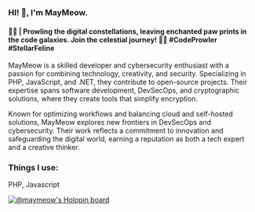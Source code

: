 

### HI! 👋, I'm MayMeow.
#### 🌌🐾 | Prowling the digital constellations, leaving enchanted paw prints in the code galaxies. Join the celestial journey! 🚀🌠 #CodeProwler #StellarFeline

MayMeow is a skilled developer and cybersecurity enthusiast with a passion for combining technology, creativity, and security. Specializing in PHP, JavaScript, and .NET, they contribute to open-source projects. Their expertise spans software development, DevSecOps, and cryptographic solutions, where they create tools that simplify encryption.

Known for optimizing workflows and balancing cloud and self-hosted solutions, MayMeow explores new frontiers in DevSecOps and cybersecurity. Their work reflects a commitment to innovation and safeguarding the digital world, earning a reputation as both a tech expert and a creative thinker.




### Things I use:

PHP, Javascript


[![@maymeow's Holopin board](https://holopin.io/api/user/board?user=maymeow)](https://holopin.io/@maymeow)
